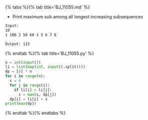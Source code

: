 {% tabs %}{% tab title='BJ_11055.md' %}

* Print maximum sub among all longest increasing subsequences

```txt
Input:
10
1 100 2 50 60 3 5 6 7 8

Output: 113
```

{% endtab %}{% tab title='BJ_11055.py' %}

```py
n = int(input())
li = list(map(int, input().split()))
dp = [0] * n
for i in range(n):
  s = 0
  for j in range(i):
    if li[i] > li[j]:
      s = max(s, dp[j])
  dp[i] = li[i] + s
print(max(dp))
```

{% endtab %}{% endtabs %}
